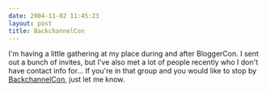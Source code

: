 ```yaml
---
date: 2004-11-02 11:45:23
layout: post
title: BackchannelCon
---
```


I'm having a little gathering at my place during and after BloggerCon. I sent out a bunch of invites, but I've also met a lot of people recently who I don't have contact info for... If you're in that group and you would like to stop by [BackchannelCon](http://www.bitsplitter.net/projects/backchannelcon/), just let me know.
